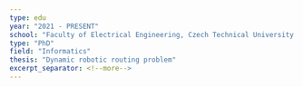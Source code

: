 ```yaml
---
type: edu
year: "2021 - PRESENT"
school: "Faculty of Electrical Engineering, Czech Technical University in Prague"
type: "PhD"
field: "Informatics"
thesis: "Dynamic robotic routing problem"
excerpt_separator: <!--more-->
---
```

<!--more-->

